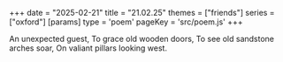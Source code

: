 +++
date = "2025-02-21"
title = "21.02.25"
themes = ["friends"]
series = ["oxford"]
[params]
  type = 'poem'
  pageKey = 'src/poem.js'
+++

An unexpected guest,
To grace old wooden doors,
To see old sandstone arches soar,
On valiant pillars looking west.
